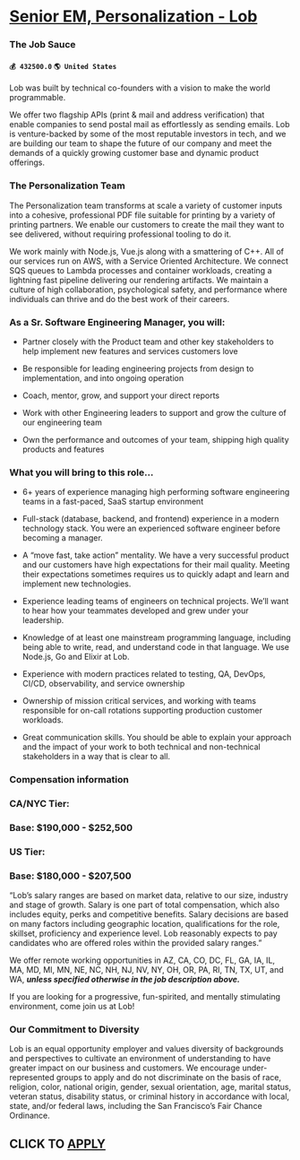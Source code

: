 # [Senior EM, Personalization - Lob](https://www.remotewlb.com/apply/senior-em-personalization-lob)  
### The Job Sauce  
#### `💰 432500.0` `🌎 United States`  

Lob was built by technical co-founders with a vision to make the world programmable.

We offer two flagship APIs (print & mail and address verification) that enable companies to send postal mail as effortlessly as sending emails. Lob is venture-backed by some of the most reputable investors in tech, and we are building our team to shape the future of our company and meet the demands of a quickly growing customer base and dynamic product offerings.

### **The Personalization Team**

The Personalization team transforms at scale a variety of customer inputs into a cohesive, professional PDF file suitable for printing by a variety of printing partners. We enable our customers to create the mail they want to see delivered, without requiring professional tooling to do it.

We work mainly with Node.js, Vue.js along with a smattering of C++. All of our services run on AWS, with a Service Oriented Architecture. We connect SQS queues to Lambda processes and container workloads, creating a lightning fast pipeline delivering our rendering artifacts. We maintain a culture of high collaboration, psychological safety, and performance where individuals can thrive and do the best work of their careers.

###  **As a Sr. Software Engineering Manager, you will:**

  * Partner closely with the Product team and other key stakeholders to help implement new features and services customers love

  * Be responsible for leading engineering projects from design to implementation, and into ongoing operation

  * Coach, mentor, grow, and support your direct reports

  * Work with other Engineering leaders to support and grow the culture of our engineering team

  * Own the performance and outcomes of your team, shipping high quality products and features 

### **What you will bring to this role…**

  * 6+ years of experience managing high performing software engineering teams in a fast-paced, SaaS startup environment

  * Full-stack (database, backend, and frontend) experience in a modern technology stack. You were an experienced software engineer before becoming a manager.

  * A “move fast, take action” mentality. We have a very successful product and our customers have high expectations for their mail quality. Meeting their expectations sometimes requires us to quickly adapt and learn and implement new technologies.

  * Experience leading teams of engineers on technical projects. We’ll want to hear how your teammates developed and grew under your leadership.

  * Knowledge of at least one mainstream programming language, including being able to write, read, and understand code in that language. We use Node.js, Go and Elixir at Lob.

  * Experience with modern practices related to testing, QA, DevOps, CI/CD, observability, and service ownership

  * Ownership of mission critical services, and working with teams responsible for on-call rotations supporting production customer workloads.

  * Great communication skills. You should be able to explain your approach and the impact of your work to both technical and non-technical stakeholders in a way that is clear to all.

### Compensation information

### CA/NYC Tier:

### Base: $190,000 - $252,500

### US Tier:

### Base: $180,000 - $207,500

“Lob’s salary ranges are based on market data, relative to our size, industry and stage of growth. Salary is one part of total compensation, which also includes equity, perks and competitive benefits. Salary decisions are based on many factors including geographic location, qualifications for the role, skillset, proficiency and experience level. Lob reasonably expects to pay candidates who are offered roles within the provided salary ranges.”

We offer remote working opportunities in AZ, CA, CO, DC, FL, GA, IA, IL, MA, MD, MI, MN, NE, NC, NH, NJ, NV, NY, OH, OR, PA, RI, TN, TX, UT, and WA, **_unless specified otherwise in the job description above._**

If you are looking for a progressive, fun-spirited, and mentally stimulating environment, come join us at Lob!

### Our Commitment to Diversity

Lob is an equal opportunity employer and values diversity of backgrounds and perspectives to cultivate an environment of understanding to have greater impact on our business and customers. We encourage under-represented groups to apply and do not discriminate on the basis of race, religion, color, national origin, gender, sexual orientation, age, marital status, veteran status, disability status, or criminal history in accordance with local, state, and/or federal laws, including the San Francisco’s Fair Chance Ordinance.

  
## CLICK TO [APPLY](https://www.remotewlb.com/apply/senior-em-personalization-lob)

